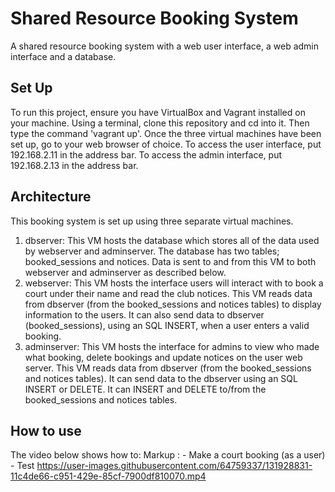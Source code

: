 # Shared Resource Booking System
A shared resource booking system with a web user interface, a web admin interface and a database.

## Set Up
To run this project, ensure you have VirtualBox and Vagrant installed on your machine. Using a terminal, clone this repository and cd into it. Then type the command 'vagrant up'. Once the three virtual machines have been set up, go to your web browser of choice. To access the user interface, put 192.168.2.11 in the address bar. To access the admin interface, put 192.168.2.13 in the address bar.

## Architecture
This booking system is set up using three separate virtual machines.
1. dbserver: This VM hosts the database which stores all of the data used by webserver and adminserver. The database has two tables; booked_sessions and notices. Data is sent to and from this VM to both webserver and adminserver as described below.
2. webserver: This VM hosts the interface users will interact with to book a court under their name and read the club notices. This VM reads data from dbserver (from the booked_sessions and notices tables) to display information to the users. It can also send data to dbserver (booked_sessions), using an SQL INSERT, when a user enters a valid booking.
3. adminserver: This VM hosts the interface for admins to view who made what booking, delete bookings and update notices on the user web server. This VM reads data from dbserver (from the booked_sessions and notices tables). It can send data to the dbserver using an SQL INSERT or DELETE. It can INSERT and DELETE to/from the booked_sessions and notices tables.

## How to use
The video below shows how to: 
Markup : - Make a court booking (as a user)
         - Test
https://user-images.githubusercontent.com/64759337/131928831-11c4de66-c951-429e-85cf-7900df810070.mp4


